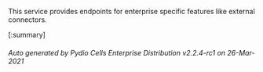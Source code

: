 






This service provides endpoints for enterprise specific features like external connectors.

[:summary]

###### Auto generated by Pydio Cells Enterprise Distribution v2.2.4-rc1 on 26-Mar-2021

